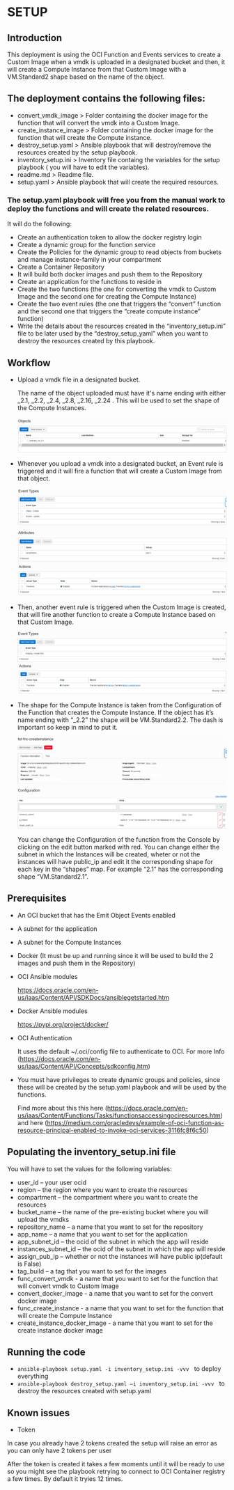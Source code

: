 # SETUP

## Introduction

This deployment is using the OCI Function and Events services to create a Custom Image when a vmdk is uploaded in a designated bucket and then, it will create a Compute Instance from that Custom Image with a VM.Standard2 shape based on the name of the object.

## The deployment contains the following files:

 - convert_vmdk_image > Folder containing the docker image for the function that will convert the vmdk into a Custom Image.
 - create_instance_image > Folder containing the docker image for the function that will create the Compute instance.
 - destroy_setup.yaml > Ansible playbook that will destroy/remove the resources created by the setup playbook.
 - inventory_setup.ini > Inventory file containg the variables for the setup playbook ( you will have to edit the variables).
 - readme.md > Readme file.
 - setup.yaml > Ansible playbook that will create the required resources.


### The setup.yaml playbook will free you from the manual work to deploy the functions and will create the related resources.
It will do the following:

 - Create an authentication token to allow the docker registry login
 - Create a dynamic group for the function service
 - Create the Policies for the dynamic group to read objects from buckets and manage instance-family in your compartment
 - Create a Container Repository
 - It will build both docker images and push them to the Repository
 - Create an application for the functions to reside in
 - Create the two functions (the one for converting the vmdk to Custom Image and the second one for creating the Compute Instance)
 - Create the two event rules (the one that triggers the “convert” function and the second one that triggers the “create compute instance” function)
 - Write the details about the resources created in the “inventory_setup.ini” file to be later used by the “destroy_setup_yaml” when you want to destroy the resources created by this playbook.


## Workflow

 - Upload a vmdk file in a designated bucket.

   The name of the object uploaded must have it's name ending with either _2.1, _2.2, _2.4, _2.8, _2.16, _2.24 . This will be used to set the shape of the Compute Instances.

   ![](./images/ObjectUploaded.png)


 - Whenever you upload a vmdk into a designated bucket, an Event rule is triggered and it will fire a function that will create a Custom Image from that object.
   
   ![](./images/Event1matching.png)
   ![](./images/Event1Actions.png)


 - Then, another event rule is triggered when the Custom Image is created, that will fire another function to create a Compute Instance based on that Custom Image.

   ![](./images/Event2matching.png)
   ![](./images/Event2Actions.png)


 - The shape for the Compute Instance is taken from the Configuration of the Function that creates the Compute Instance. If the object has it’s name ending with “_2.2” the shape will be VM.Standard2.2. The dash is important so keep in mind to put it.

   ![](./images/CreateInstanceConfig.png)

    You can change the Configuration of the function from the Console by clicking on the edit button marked with red. You can change either the subnet in which the Instances will be created, wheter or not the instances will have public_ip and edit it the corresponding shape for each key in the “shapes” map. For example “2.1” has the corresponding shape “VM.Standard2.1”.



## Prerequisites
 - An OCI bucket that has the Emit Object Events enabled

 - A subnet for the application

 - A subnet for the Compute Instances

 - Docker (It must be up and running since it will be used to build the 2 images and push them in the Repository)

 - OCI Ansible modules

   https://docs.oracle.com/en-us/iaas/Content/API/SDKDocs/ansiblegetstarted.htm

 - Docker Ansible modules
   
   https://pypi.org/project/docker/

 - OCI Authentication
   
   It uses the default ~/.oci/config file to authenticate to OCI. For more Info (https://docs.oracle.com/en-us/iaas/Content/API/Concepts/sdkconfig.htm)

 - You must have privileges to create dynamic groups and policies, since these will be created by the setup.yaml playbook and will be used by the functions.
 
   Find more about this this here (https://docs.oracle.com/en-us/iaas/Content/Functions/Tasks/functionsaccessingociresources.htm) and here (https://medium.com/oracledevs/example-of-oci-function-as-resource-principal-enabled-to-invoke-oci-services-3116fc8f6c50)



## Populating the inventory_setup.ini file
You will have to set the values for the following variables:
 - user_id – your user ocid
 - region – the region where you want to create the resources
 - compartment – the compartment where you want to create the resources
 - bucket_name – the name of the pre-existing bucket where you will upload the vmdks
 - repository_name – a name that you want to set for the repository
 - app_name – a name that you want to set for the application
 - app_subnet_id – the ocid of the subnet in which the app will reside
 - instances_subnet_id – the ocid of the subnet in which the app will reside
 - assign_pub_ip – whether or not the instances will have public ip(default is False)
 - tag_build – a tag that you want to set for the images
 - func_convert_vmdk - a name that you want to set for the function that will convert vmdk to Custom Image
 - convert_docker_image - a name that you want to set for the convert docker image
 - func_create_instance - a name that you want to set for the function that will create the Compute Instance
 - create_instance_docker_image - a name that you want to set for the create instance docker image


## Running the code

 - `ansible-playbook setup.yaml -i inventory_setup.ini -vvv`   to deploy everything
 - `ansible-playbook destroy_setup.yaml –i inventory_setup.ini -vvv`   to destroy the resources created with setup.yaml

## Known issues

- Token

In case you already have 2 tokens created the setup will raise an error as you can only have 2 tokens per user

After the token is created it takes a few moments until it will be ready to use so you might
see the playbook retrying to connect to OCI Container registry a few times.
By default it tryies 12 times.
